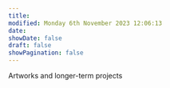 ```yaml
---
title: 
modified: Monday 6th November 2023 12:06:13
date: 
showDate: false
draft: false
showPagination: false
---
```

Artworks and longer-term projects